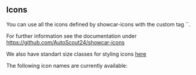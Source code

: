 <h2>Icons</h2>
You can use all the icons defined by showcar-icons with the custom tag `<as24-icon type="[[icon-name]]"></as24-icon>`.

For further information see the documentation under <a href="https://github.com/AutoScout24/showcar-icons" target="_blank">https://github.com/AutoScout24/showcar-icons</a>

We also have standart size classes for styling icons <a href="https://autoscout24.github.io/showcar-ui/#utilities-target" target="_blank">here</a>

The following icon names are currently available:
<ul id="as24-icons-list" class="icons-list"></ul>
<style type="text/css">
#icons as24-icon {
display: inline-block;
width: 50px;
height: 50px;
}
#icons as24-icon svg {
max-width: 100%;
max-height: 100%;
}
#icons .icons-list:after {
content: "";
display: table;
clear: both;
}
#icons .icons-list li {
padding: 20px 10px 10px;
float: left;
background: #f4f4f4;
border: 1px solid #fff;
width: 108px;
height: 130px;
list-style: none;
text-align: center;
margin-bottom: 20px;
}
#icons .icons-list li:hover {
background: #acacac;
}
#icons .icons-list li p {
padding-top: 0;
word-break: break-all;
height: 40px;
font-size: 13px;
}
</style>

<script type="text/javascript">
var iconsList = document.querySelector('#as24-icons-list');
window.showcarIconNames.forEach(function(name) {
var item = document.createElement('li');
item.innerHTML = '<as24-icon type="' + name + '"></as24-icon><p>' + name + '</p>';
iconsList.appendChild(item);
});
</script>
